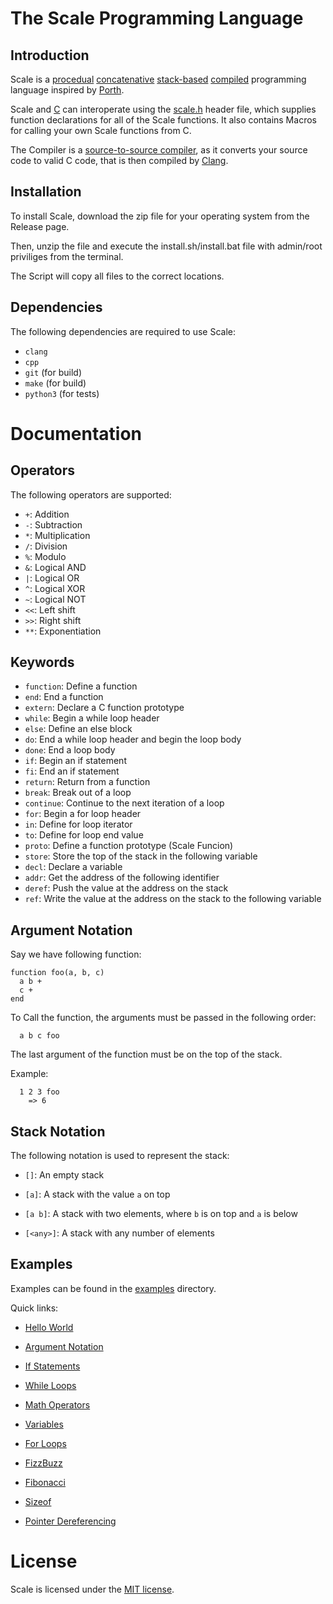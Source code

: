 # The Scale Programming Language

## Introduction

  Scale is a [procedual](https://en.wikipedia.org/wiki/Procedural_programming) [concatenative](https://en.wikipedia.org/wiki/Concatenative_programming) [stack-based](https://en.wikipedia.org/wiki/Stack-oriented_programming) [compiled](https://en.wikipedia.org/wiki/Compiler) programming language inspired by [Porth](https://gitlab.com/tsoding/porth).

  Scale and [C](https://en.wikipedia.org/wiki/C_(programming_language)) can interoperate using the [scale.h](./Scale/comp/scale.h) header file, which supplies function declarations for all of the Scale functions. It also contains Macros for calling your own Scale functions from C.

  The Compiler is a [source-to-source compiler](https://en.wikipedia.org/wiki/Source-to-source_compiler), as it converts your source code to valid C code, that is then compiled by [Clang](https://en.wikipedia.org/wiki/Clang).

## Installation

  To install Scale, download the zip file for your operating system from the Release page.

  Then, unzip the file and execute the install.sh/install.bat file with admin/root priviliges from the terminal.

  The Script will copy all files to the correct locations.

## Dependencies

  The following dependencies are required to use Scale:

- `clang`
- `cpp`
- `git` (for build)
- `make` (for build)
- `python3` (for tests)

# Documentation

## Operators

  The following operators are supported:

  - `+`: Addition
  - `-`: Subtraction
  - `*`: Multiplication
  - `/`: Division
  - `%`: Modulo
  - `&`: Logical AND
  - `|`: Logical OR
  - `^`: Logical XOR
  - `~`: Logical NOT
  - `<<`: Left shift
  - `>>`: Right shift
  - `**`: Exponentiation

## Keywords

  - `function`: Define a function
  - `end`: End a function
  - `extern`: Declare a C function prototype
  - `while`: Begin a while loop header
  - `else`: Define an else block
  - `do`: End a while loop header and begin the loop body
  - `done`: End a loop body
  - `if`: Begin an if statement
  - `fi`: End an if statement
  - `return`: Return from a function
  - `break`: Break out of a loop
  - `continue`: Continue to the next iteration of a loop
  - `for`: Begin a for loop header
  - `in`: Define for loop iterator
  - `to`: Define for loop end value
  - `proto`: Define a function prototype (Scale Funcion)
  - `store`: Store the top of the stack in the following variable
  - `decl`: Declare a variable
  - `addr`: Get the address of the following identifier
  - `deref`: Push the value at the address on the stack
  - `ref`: Write the value at the address on the stack to the following variable

## Argument Notation

Say we have following function:

```
function foo(a, b, c)
  a b +
  c +
end
```

To Call the function, the arguments must be passed in the following order:

```
  a b c foo
```

The last argument of the function must be on the top of the stack.

Example:

```
  1 2 3 foo
    => 6
```

## Stack Notation

  The following notation is used to represent the stack:

  - `[]`: An empty stack

  - `[a]`: A stack with the value `a` on top

  - `[a b]`: A stack with two elements, where `b` is on top and `a` is below

  - `[<any>]`: A stack with any number of elements

## Examples

  Examples can be found in the [examples](./examples) directory.

  Quick links:

  - [Hello World](./examples/hello.scale)

  - [Argument Notation](./examples/arguments.scale)

  - [If Statements](./examples/if.scale)

  - [While Loops](./examples/while.scale)

  - [Math Operators](./examples/operators.scale)

  - [Variables](./examples/variables.scale)

  - [For Loops](./examples/for.scale)

  - [FizzBuzz](./examples/fizzbuzz.scale)

  - [Fibonacci](./examples/fib.scale)

  - [Sizeof](./examples/sizeof.scale)

  - [Pointer Dereferencing](./examples/deref.scale)

# License

  Scale is licensed under the [MIT license](./LICENSE).
